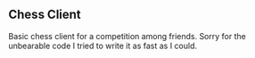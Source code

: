 ## Chess Client

Basic chess client for a competition among friends. Sorry for the unbearable code I tried to write it as fast as I could.
